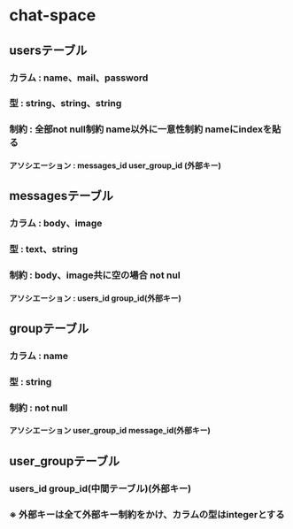 # chat-space
 
## usersテーブル
### カラム : name、mail、password
### 型 : string、string、string
### 制約 : 全部not null制約 name以外に一意性制約 nameにindexを貼る
#### アソシエーション : messages_id user_group_id (外部キー)

## messagesテーブル
### カラム : body、image
### 型 : text、string
### 制約 : body、image共に空の場合 not nul
#### アソシエーション : users_id group_id(外部キー)

## groupテーブル
### カラム : name 
### 型 : string
### 制約 : not null
#### アソシエーション user_group_id message_id(外部キー)

## user_groupテーブル
### users_id group_id(中間テーブル)(外部キー)

### ※ 外部キーは全て外部キー制約をかけ、カラムの型はintegerとする

